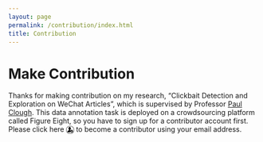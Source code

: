 ```yaml
---
layout: page
permalink: /contribution/index.html
title: Contribution
---
```


# Make Contribution

Thanks for making contribution on my research, “Clickbait Detection and Exploration on WeChat Articles”, which is supervised by Professor [Paul Clough]. This data annotation task is deployed on a crowdsourcing platform called Figure Eight, so you have to sign up for a contributor account first. Please click here <a href="https://tasks.figure-eight.work/users/new" target="_blank"><img src="/images/signupIcon.png" alt align="absmiddle" width="16" height="16"></a> to become a contributor using your email address.






[Paul Clough]: https://www.sheffield.ac.uk/is/staff/clough

